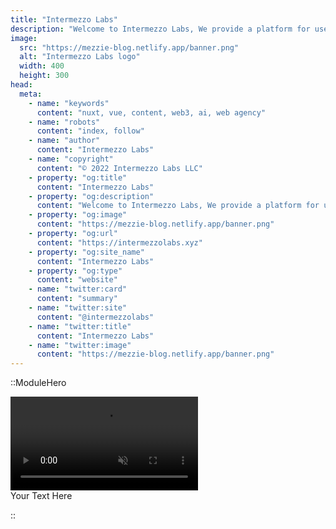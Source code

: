 ```yaml
---
title: "Intermezzo Labs"
description: "Welcome to Intermezzo Labs, We provide a platform for users to create, manage and trade digital assets. These platforms can be used for a variety of purposes, such as gaming, collectibles, and e-commerce. Intermezzo Labs is for anyone who wants to leverage blockchain technology."
image:
  src: "https://mezzie-blog.netlify.app/banner.png"
  alt: "Intermezzo Labs logo"
  width: 400
  height: 300
head:
  meta:
    - name: "keywords"
      content: "nuxt, vue, content, web3, ai, web agency"
    - name: "robots"
      content: "index, follow"
    - name: "author"
      content: "Intermezzo Labs"
    - name: "copyright"
      content: "© 2022 Intermezzo Labs LLC"
    - property: "og:title"
      content: "Intermezzo Labs"
    - property: "og:description"
      content: "Welcome to Intermezzo Labs, We provide a platform for users to create, manage and trade digital assets. These platforms can be used for a variety of purposes, such as gaming, collectibles, and e-commerce. Intermezzo Labs is for anyone who wants to leverage blockchain technology."
    - property: "og:image"
      content: "https://mezzie-blog.netlify.app/banner.png"
    - property: "og:url"
      content: "https://intermezzolabs.xyz"
    - property: "og:site_name"
      content: "Intermezzo Labs"
    - property: "og:type"
      content: "website"
    - name: "twitter:card"
      content: "summary"
    - name: "twitter:site"
      content: "@intermezzolabs"
    - name: "twitter:title"
      content: "Intermezzo Labs"
    - name: "twitter:image"
      content: "https://mezzie-blog.netlify.app/banner.png"
---
```


::ModuleHero

<div class="video-bg">
  <video autoplay loop muted>
    <source src="/withPak.mp4" type="video/mp4">
  </video>
  <div class="video-overlay text-white text-4xl font-medium">Your Text Here</div>
</div>

::
